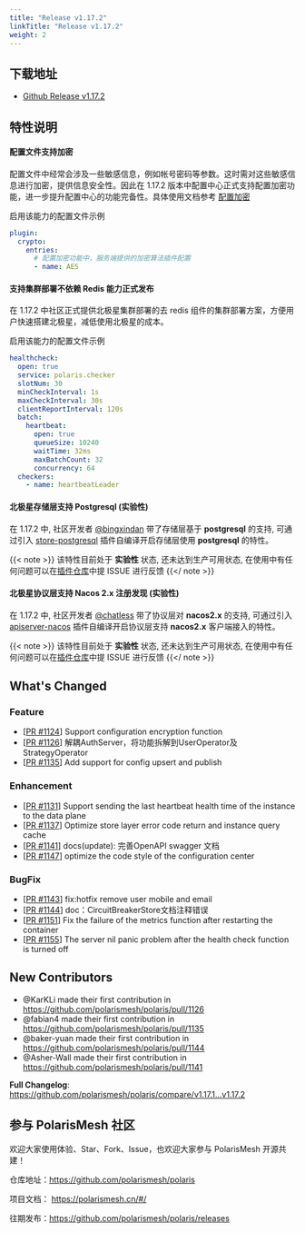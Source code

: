 ```yaml
---
title: "Release v1.17.2"
linkTitle: "Release v1.17.2"
weight: 2
---
```


## 下载地址

- [Github Release v1.17.2](https://github.com/polarismesh/polaris/releases/tag/v1.17.2)

## 特性说明

#### 配置文件支持加密

配置文件中经常会涉及一些敏感信息，例如帐号密码等参数。这时需对这些敏感信息进行加密，提供信息安全性。因此在 1.17.2 版本中配置中心正式支持配置加密功能，进一步提升配置中心的功能完备性。具体使用文档参考 [配置加密](/docs/使用指南/控制台使用/配置中心/配置加密/)

启用该能力的配置文件示例

```yaml
plugin:
  crypto:
    entries:
      # 配置加密功能中，服务端提供的加密算法插件配置
      - name: AES
```

#### 支持集群部署不依赖 Redis 能力正式发布

在 1.17.2 中社区正式提供北极星集群部署的去 redis 组件的集群部署方案，方便用户快速搭建北极星，减低使用北极星的成本。

启用该能力的配置文件示例

```yaml
healthcheck:
  open: true
  service: polaris.checker
  slotNum: 30
  minCheckInterval: 1s
  maxCheckInterval: 30s
  clientReportInterval: 120s
  batch:
    heartbeat:
      open: true
      queueSize: 10240
      waitTime: 32ms
      maxBatchCount: 32
      concurrency: 64
  checkers:
    - name: heartbeatLeader
```

#### 北极星存储层支持 Postgresql (实验性)

在 1.17.2 中, 社区开发者 [@bingxindan](https://github.com/bingxindan) 带了存储层基于 **postgresql** 的支持, 可通过引入 [store-postgresql](https://github.com/polaris-contrib/store-postgresql) 插件自编译开启存储层使用 **postgresql** 的特性。

{{< note >}}
该特性目前处于 **实验性** 状态, 还未达到生产可用状态, 在使用中有任何问题可以在[插件仓库](https://github.com/polaris-contrib/store-postgresql)中提 ISSUE 进行反馈
{{</ note >}}

#### 北极星协议层支持 Nacos 2.x 注册发现 (实验性)

在 1.17.2 中, 社区开发者 [@chatless](https://github.com/chatless) 带了协议层对 **nacos2.x** 的支持, 可通过引入 [apiserver-nacos](https://github.com/polaris-contrib/apiserver-nacos) 插件自编译开启协议层支持 **nacos2.x** 客户端接入的特性。

{{< note >}}
该特性目前处于 **实验性** 状态, 还未达到生产可用状态, 在使用中有任何问题可以在[插件仓库](https://github.com/polaris-contrib/apiserver-nacos)中提 ISSUE 进行反馈
{{</ note >}}

## What's Changed

### Feature

- [[PR #1124](https://github.com/polarismesh/polaris/pull/1124)] Support configuration encryption function
- [[PR #1126](https://github.com/polarismesh/polaris/pull/1126)] 解耦AuthServer，将功能拆解到UserOperator及StrategyOperator
- [[PR #1135](https://github.com/polarismesh/polaris/pull/1135)] Add support for config upsert and publish

### Enhancement

- [[PR #1131](https://github.com/polarismesh/polaris/pull/1130)] Support sending the last heartbeat health time of the instance to the data plane 
- [[PR #1137](https://github.com/polarismesh/polaris/pull/1137)] Optimize store layer error code return and instance query cache
- [[PR #1141](https://github.com/polarismesh/polaris/pull/1141)] docs(update): 完善OpenAPI swagger 文档
- [[PR #1147](https://github.com/polarismesh/polaris/pull/1147)] optimize the code style of the configuration center

### BugFix

- [[PR #1143](https://github.com/polarismesh/polaris/pull/1143)] fix:hotfix remove user mobile and email
- [[PR #1144](https://github.com/polarismesh/polaris/pull/1144)] doc：CircuitBreakerStore文档注释错误
- [[PR #1151](https://github.com/polarismesh/polaris/pull/1151)] Fix the failure of the metrics function after restarting the container
- [[PR #1155](https://github.com/polarismesh/polaris/pull/1155)] The server nil panic problem after the health check function is turned off

## New Contributors
* @KarKLi made their first contribution in https://github.com/polarismesh/polaris/pull/1126
* @fabian4 made their first contribution in https://github.com/polarismesh/polaris/pull/1135
* @baker-yuan made their first contribution in https://github.com/polarismesh/polaris/pull/1144
* @Asher-Wall made their first contribution in https://github.com/polarismesh/polaris/pull/1141

**Full Changelog**: https://github.com/polarismesh/polaris/compare/v1.17.1...v1.17.2

## 参与 PolarisMesh 社区

欢迎大家使用体验、Star、Fork、Issue，也欢迎大家参与 PolarisMesh 开源共建！

仓库地址：https://github.com/polarismesh/polaris

项目文档： https://polarismesh.cn/#/

往期发布：https://github.com/polarismesh/polaris/releases